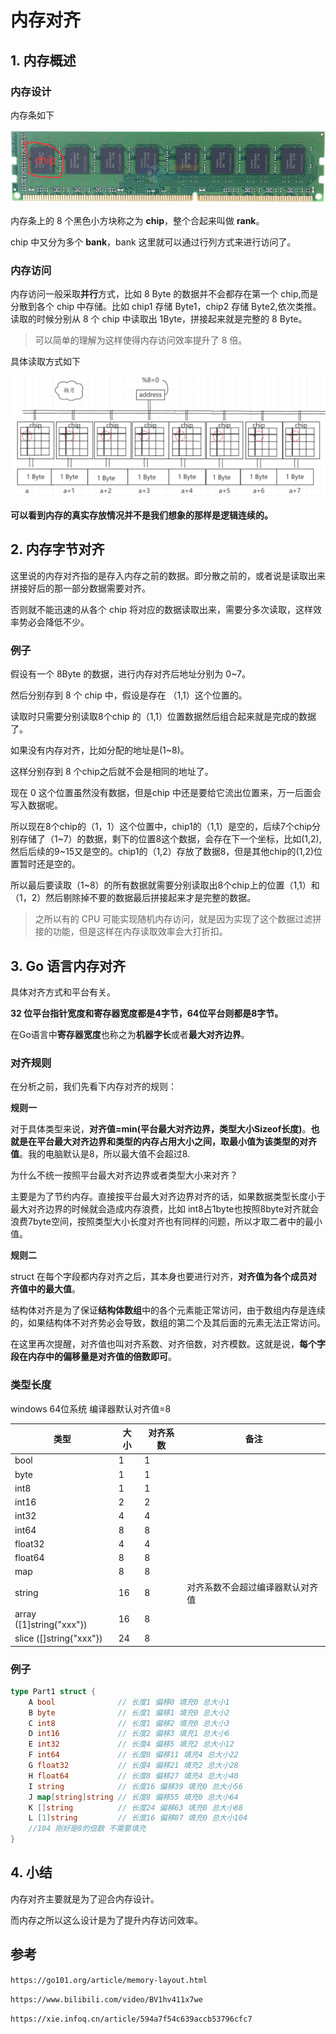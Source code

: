 # 内存对齐

## 1. 内存概述

### 内存设计

内存条如下

![](assets/mem.png)

内存条上的 8 个黑色小方块称之为 **chip**，整个合起来叫做 **rank**。

chip 中又分为多个 **bank**，bank 这里就可以通过行列方式来进行访问了。

### 内存访问

内存访问一般采取**并行**方式，比如 8 Byte 的数据并不会都存在第一个 chip,而是分散到各个 chip 中存储。比如 chip1 存储 Byte1，chip2 存储 Byte2,依次类推。读取的时候分别从 8 个 chip 中读取出 1Byte，拼接起来就是完整的 8 Byte。

> 可以简单的理解为这样使得内存访问效率提升了 8 倍。



具体读取方式如下

![](assets/mem-access.png)



**可以看到内存的真实存放情况并不是我们想象的那样是逻辑连续的。**



## 2. 内存字节对齐

这里说的内存对齐指的是存入内存之前的数据。即分散之前的，或者说是读取出来拼接好后的那一部分数据需要对齐。

否则就不能迅速的从各个 chip 将对应的数据读取出来，需要分多次读取，这样效率势必会降低不少。

### 例子

假设有一个 8Byte 的数据，进行内存对齐后地址分别为 0~7。

然后分别存到 8 个 chip 中，假设是存在 （1,1）这个位置的。

读取时只需要分别读取8个chip 的（1,1）位置数据然后组合起来就是完成的数据了。

如果没有内存对齐，比如分配的地址是(1~8)。

这样分别存到 8 个chip之后就不会是相同的地址了。

现在 0 这个位置虽然没有数据，但是chip 中还是要给它流出位置来，万一后面会写入数据呢。

所以现在8个chip的（1，1）这个位置中，chip1的（1,1）是空的，后续7个chip分别存储了（1~7）的数据，剩下的位置8这个数据，会存在下一个坐标，比如(1,2),然后后续的9~15又是空的。chip1的（1,2）存放了数据8，但是其他chip的(1,2)位置暂时还是空的。

所以最后要读取（1~8）的所有数据就需要分别读取出8个chip上的位置（1,1）和（1，2）然后剔除掉不要的数据最后拼接起来才是完整的数据。

> 之所以有的 CPU 可能实现随机内存访问，就是因为实现了这个数据过滤拼接的功能，但是这样在内存读取效率会大打折扣。



## 3. Go 语言内存对齐

具体对齐方式和平台有关。

**32 位平台指针宽度和寄存器宽度都是4字节，64位平台则都是8字节。**

在Go语言中**寄存器宽度**也称之为**机器字长**或者**最大对齐边界**。



### 对齐规则

在分析之前，我们先看下内存对齐的规则：

**规则一**

对于具体类型来说，**对齐值=min(平台最大对齐边界，类型大小Sizeof长度)**。**也就是在平台最大对齐边界和类型的内存占用大小之间，取最小值为该类型的对齐值**。我的电脑默认是8，所以最大值不会超过8.

为什么不统一按照平台最大对齐边界或者类型大小来对齐？

主要是为了节约内存。直接按平台最大对齐边界对齐的话，如果数据类型长度小于最大对齐边界的时候就会造成内存浪费，比如 int8占1byte也按照8byte对齐就会浪费7byte空间，按照类型大小长度对齐也有同样的问题，所以才取二者中的最小值。

**规则二**

struct 在每个字段都内存对齐之后，其本身也要进行对齐，**对齐值为各个成员对齐值中的最大值**。

结构体对齐是为了保证**结构体数组**中的各个元素能正常访问，由于数组内存是连续的，如果结构体不对齐势必会导致，数组的第二个及其后面的元素无法正常访问。



在这里再次提醒，对齐值也叫对齐系数、对齐倍数，对齐模数。这就是说，**每个字段在内存中的偏移量是对齐值的倍数即可**。



### 类型长度

windows 64位系统 编译器默认对齐值=8

| 类型                     | 大小 | 对齐系数 | 备注                             |
| ------------------------ | ---- | -------- | -------------------------------- |
| bool                     | 1    | 1        |                                  |
| byte                     | 1    | 1        |                                  |
| int8                     | 1    | 1        |                                  |
| int16                    | 2    | 2        |                                  |
| int32                    | 4    | 4        |                                  |
| int64                    | 8    | 8        |                                  |
| float32                  | 4    | 4        |                                  |
| float64                  | 8    | 8        |                                  |
| map                      | 8    | 8        |                                  |
| string                   | 16   | 8        | 对齐系数不会超过编译器默认对齐值 |
| array ([1]string{"xxx"}) | 16   | 8        |                                  |
| slice ([]string{"xxx"})  | 24   | 8        |                                  |

### 例子

```go
type Part1 struct {
	A bool              // 长度1 偏移0 填充0 总大小1
	B byte              // 长度1 偏移1 填充0 总大小2
	C int8              // 长度1 偏移2 填充0 总大小3
	D int16             // 长度2 偏移3 填充1 总大小6
	E int32             // 长度4 偏移5 填充2 总大小12
	F int64             // 长度8 偏移11 填充4 总大小22
	G float32           // 长度4 偏移21 填充2 总大小28
	H float64           // 长度8 偏移27 填充4 总大小40
	I string            // 长度16 偏移39 填充0 总大小56
	J map[string]string // 长度8 偏移55 填充0 总大小64
	K []string          // 长度24 偏移63 填充0 总大小88
	L [1]string         // 长度16 偏移87 填充0 总大小104
	//104 刚好是8的倍数 不需要填充
}
```



## 4. 小结

内存对齐主要就是为了迎合内存设计。

而内存之所以这么设计是为了提升内存访问效率。





## 参考

`https://go101.org/article/memory-layout.html`

`https://www.bilibili.com/video/BV1hv411x7we`

`https://xie.infoq.cn/article/594a7f54c639accb53796cfc7`

